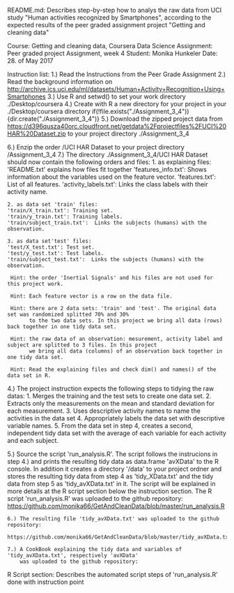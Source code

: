 README.md:    Describes step-by-step how to analys the raw data from UCI study "Human activities recognized by Smartphones",
              according to the expected results of the peer graded assignment project "Getting and cleaning data"
                          
Course:       Getting and cleaning data, Coursera Data Science
Assignment:   Peer graded project Assignment, week 4
Student:      Monika Hunkeler
Date:         28. of May 2017

Instruction list:
1.) Read the Instructions from the Peer Grade Assignment 
2.) Read the background information on http://archive.ics.uci.edu/ml/datasets/Human+Activity+Recognition+Using+Smartphones
3.) Use R and setwd() to set your work directory ./Desktop/coursera 
4.) Create with R a new directory for your project in your ./Desktop/coursera directory
    if(!file.exists("./Assignment_3_4")){dir.create("./Assignment_3_4")}
5.) Download the zipped project data from https://d396qusza40orc.cloudfront.net/getdata%2Fprojectfiles%2FUCI%20HAR%20Dataset.zip 
    to your project directory ./Assignment_3_4
    
6.) Enzip the order /UCI HAR Dataset to your project directory /Assignment_3_4
7.) The directory ./Assignment_3_4/UCI HAR Dataset should now contain the following orders and files:
    1. as explaining files:
    'README.txt' explains how files fit together
    'features_info.txt': Shows information about the variables used on the feature vector.
    'features.txt': List of all features.
    'activity_labels.txt': Links the class labels with their activity name.
    
    2. as data set 'train' files:
    'train/X_train.txt': Training set.
    'train/y_train.txt': Training labels.
    'train/subject_train.txt':  Links the subjects (humans) with the observation.
    
    3. as data set'test' files:
    'test/X_test.txt': Test set.
    'test/y_test.txt': Test labels.
    'train/subject_test.txt':  Links the subjects (humans) with the observation.
    
     Hint: the order 'Inertial Signals' and his files are not used for this project work.
     
     Hint: Each feature vector is a row on the data file.
     
     Hint: there are 2 data sets: 'train' and 'test'. The original data set was randomized splitted 70% and 30% 
           to the two data sets. In this project we bring all data (rows) back together in one tidy data set.
           
     Hint: the raw data of an observation: mesurement, activity label and subject are splitted to 3 files. In this project 
           we bring all data (columns) of an observation back together in one tidy data set.

     Hint: Read the explaining files and check dim() and names() of the data set in R. 

   4.) The project instruction expects the following steps to tidying the raw datas:
          1. Merges the training and the test sets to create one data set.
          2. Extracts only the measurements on the mean and standard deviation for each measurement. 
          3. Uses descriptive activity names to name the activities in the data set
          4. Appropriately labels the data set with descriptive variable names. 
          5. From the data set in step 4, creates a second, independent tidy data set with the average of each variable for 
             each activity and each subject.
      
   5.)  Source the script 'run_analysis.R'. The script follows the instrucions in step 4.) and prints the resulting tidy data as
        data.frame 'avXData' to the R console. In addition it creates a directory '/data' to your project ordner and stores 
        the resulting tidy data from step 4 as 'tidy_XData.txt' and the tidy data from step 5 as 'tidy_avXData.txt' in it. 
        The script will be explained in more details at the R script section below the instruction section.
        The R script 'run_analysis.R' was uploaded to the github repository:
        https://github.com/monika66/GetAndCleanData/blob/master/run_analysis.R
      
    6.) The resulting file 'tidy_avXData.txt' was uploaded to the github repository:
        https://github.com/monika66/GetAndCleanData/blob/master/tidy_avXData.txt
        
    7.) A CookBook explaining the tidy data and variables of 'tidy_avXData.txt', respectively 'avXData' 
        was uploaded to the github repository:
       
        
  R Script section:   Describes the automated script steps of 'run_analysis.R' done with instruction point 
  
  
